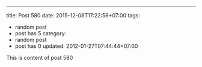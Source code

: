 ---
title: Post 580
date: 2015-12-08T17:22:58+07:00
tags:
  - random post
  - post has 5
category:
  - random post
  - post has 0
updated: 2012-01-27T07:44:44+07:00

This is content of post 580